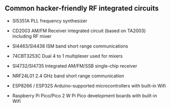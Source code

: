 ## Common hacker-friendly RF integrated circuits

- SI5351A PLL frequency synthesizer

- CD2003 AM/FM Receiver integrated circuit (based on TA2003) including RF mixer

- SI4463/SI4438 ISM band short range communications

- 74CBT3253C Dual 4 to 1 multiplexer used for mixers

- SI4732/SI4735 Integrated AM/FM/SSB single-chip receiver

- NRF24L01 2.4 GHz band short range communication

- ESP8266 / ESP32S Arduino-supported microcontrollers with built-in Wifi

- Raspberry Pi Pico/Pico 2 W Pi Pico development boards with built-in Wifi
